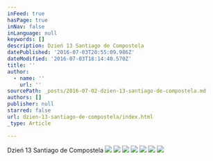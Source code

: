 ```yaml
---
inFeed: true
hasPage: true
inNav: false
inLanguage: null
keywords: []
description: Dzień 13 Santiago de Compostela
datePublished: '2016-07-03T20:55:09.986Z'
dateModified: '2016-07-03T18:14:40.570Z'
title: ''
author:
  - name: ''
    url: ''
sourcePath: _posts/2016-07-02-dzien-13-santiago-de-compostela.md
authors: []
publisher: null
starred: false
url: dzien-13-santiago-de-compostela/index.html
_type: Article

---
```

Dzień 13 Santiago de Compostela
![](https://the-grid-user-content.s3-us-west-2.amazonaws.com/82aef296-dc50-4dc5-8f5a-070cd10fbf1f.jpg)
![](https://the-grid-user-content.s3-us-west-2.amazonaws.com/e77c1427-6ee0-48d0-a943-4dc91316c161.jpg)
![](https://the-grid-user-content.s3-us-west-2.amazonaws.com/21329601-4c1a-4f95-9d32-dfeb58c4b0b2.jpg)
![](https://the-grid-user-content.s3-us-west-2.amazonaws.com/8312f8d2-95d3-4a75-a7f8-adc63721e30b.jpg)
![](https://the-grid-user-content.s3-us-west-2.amazonaws.com/256a61f5-e252-4a74-9452-cdfcdc1815cb.jpg)
![](https://imgflo.herokuapp.com/graph/vahj1ThiexotieMo/0298406efb77468bb65523a53f965a86/croprotate.jpg?cropheight=2816&cropwidth=2112&degrees=-270&input=https%3A%2F%2Fthe-grid-user-content.s3-us-west-2.amazonaws.com%2F98818969-ce03-42a6-9e20-5ee5e8356aac.jpg&x=0&y=0)
![](https://imgflo.herokuapp.com/graph/vahj1ThiexotieMo/927f71fe6b4d8549f5e96dfedaed9442/croprotate.jpg?cropheight=2816&cropwidth=2112&degrees=-270&input=https%3A%2F%2Fthe-grid-user-content.s3-us-west-2.amazonaws.com%2Ff6e446ec-c5aa-4c6a-bb54-6732816f871b.jpg&x=0&y=0)